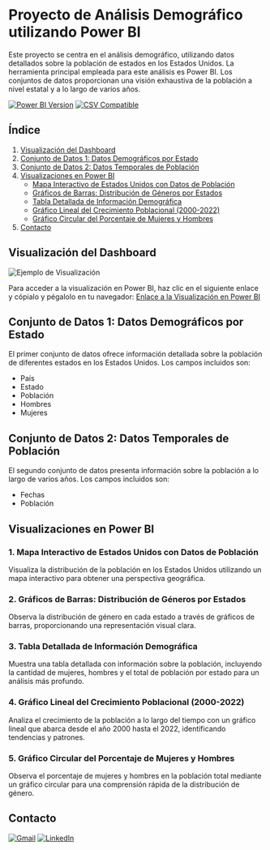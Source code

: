 # Proyecto de Análisis Demográfico utilizando Power BI

Este proyecto se centra en el análisis demográfico, utilizando datos detallados sobre la población de estados en los Estados Unidos. La herramienta principal empleada para este análisis es Power BI. Los conjuntos de datos proporcionan una visión exhaustiva de la población a nivel estatal y a lo largo de varios años.

[![Power BI Version](https://img.shields.io/badge/Power%20BI-2.9%2B-blue?style=for-the-badge&logo=powerbi&logoColor=white)](https://powerbi.microsoft.com/)
[![CSV Compatible](https://img.shields.io/badge/CSV-Compatible-brightgreen?style=for-the-badge&logo=csv&logoColor=white)](https://en.wikipedia.org/wiki/Comma-separated_values)
## Índice

1. [Visualización del Dashboard](#visualización-del-dashboard)
2. [Conjunto de Datos 1: Datos Demográficos por Estado](#conjunto-de-datos-1-datos-demográficos-por-estado)
3. [Conjunto de Datos 2: Datos Temporales de Población](#conjunto-de-datos-2-datos-temporales-de-población)
4. [Visualizaciones en Power BI](#visualizaciones-en-power-bi)
   - [Mapa Interactivo de Estados Unidos con Datos de Población](#1-mapa-interactivo-de-estados-unidos-con-datos-de-población)
   - [Gráficos de Barras: Distribución de Géneros por Estados](#2-gráficos-de-barras-distribución-de-géneros-por-estados)
   - [Tabla Detallada de Información Demográfica](#3-tabla-detallada-de-información-demográfica)
   - [Gráfico Lineal del Crecimiento Poblacional (2000-2022)](#4-gráfico-lineal-del-crecimiento-poblacional-2000-2022)
   - [Gráfico Circular del Porcentaje de Mujeres y Hombres](#5-gráfico-circular-del-porcentaje-de-mujeres-y-hombres)
5. [Contacto](#contacto)
## Visualización del Dashboard

![Ejemplo de Visualización](https://github.com/LUXI4NO/Power-BI-Poblacion-Estados-Unidos/assets/140111840/4cac638a-1245-490c-aeaa-635ae1364abd)

Para acceder a la visualización en Power BI, haz clic en el siguiente enlace y cópialo y pégalolo en tu navegador: [Enlace a la Visualización en Power BI](https://app.powerbi.com/view?r=eyJrIjoiNDQ3MmJlZjItN2YxMS00Y2I3LThlMWMtNWUzMGNjNmY3NDU3IiwidCI6ImM0Y2FmMDBmLTM5YmQtNDA4OC04YjE2LWYzMmZhMTI1YWJiNSIsImMiOjR9)

## Conjunto de Datos 1: Datos Demográficos por Estado

El primer conjunto de datos ofrece información detallada sobre la población de diferentes estados en los Estados Unidos. Los campos incluidos son:

- País
- Estado
- Población
- Hombres
- Mujeres

## Conjunto de Datos 2: Datos Temporales de Población

El segundo conjunto de datos presenta información sobre la población a lo largo de varios años. Los campos incluidos son:

- Fechas
- Población

## Visualizaciones en Power BI

### 1. Mapa Interactivo de Estados Unidos con Datos de Población

Visualiza la distribución de la población en los Estados Unidos utilizando un mapa interactivo para obtener una perspectiva geográfica.

### 2. Gráficos de Barras: Distribución de Géneros por Estados

Observa la distribución de género en cada estado a través de gráficos de barras, proporcionando una representación visual clara.

### 3. Tabla Detallada de Información Demográfica

Muestra una tabla detallada con información sobre la población, incluyendo la cantidad de mujeres, hombres y el total de población por estado para un análisis más profundo.

### 4. Gráfico Lineal del Crecimiento Poblacional (2000-2022)

Analiza el crecimiento de la población a lo largo del tiempo con un gráfico lineal que abarca desde el año 2000 hasta el 2022, identificando tendencias y patrones.

### 5. Gráfico Circular del Porcentaje de Mujeres y Hombres

Observa el porcentaje de mujeres y hombres en la población total mediante un gráfico circular para una comprensión rápida de la distribución de género.

## Contacto

[![Gmail](https://img.shields.io/badge/Gmail-D14836?style=for-the-badge&logo=gmail&logoColor=white)](mailto:alvarezlucianoezequiel@gmail.com)
[![LinkedIn](https://img.shields.io/badge/LinkedIn-0A66C2?style=for-the-badge&logo=linkedin&logoColor=white)](https://www.linkedin.com/in/luciano-alvarez-332843285/)

